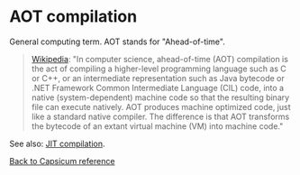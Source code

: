 # AOT compilation

General computing term. AOT stands for "Ahead-of-time". 

> [Wikipedia](https://en.wikipedia.org/wiki/Ahead-of-time_compilation): "In computer science, ahead-of-time (AOT) compilation is the act of compiling a higher-level programming language such as C or C++, or an intermediate representation such as Java bytecode or .NET Framework Common Intermediate Language (CIL) code, into a native (system-dependent) machine code so that the resulting binary file can execute natively. AOT produces machine optimized code, just like a standard native compiler. The difference is that AOT transforms the bytecode of an extant virtual machine (VM) into machine code."

See also: [JIT compilation](jit_compilation.md).

[Back to Capsicum reference](index.md)